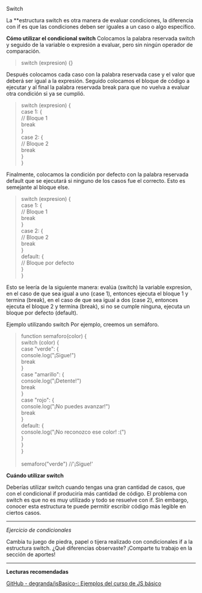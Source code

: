 Switch


La **estructura switch es otra manera de evaluar condiciones, la diferencia con if es que las condiciones deben ser iguales a un caso o algo específico.

**Cómo utilizar el condicional switch**
Colocamos la palabra reservada switch y seguido de la variable o expresión a evaluar, pero sin ningún operador de comparación.

>switch (expresion) {}

Después colocamos cada caso con la palabra reservada case y el valor que deberá ser igual a la expresión. Seguido colocamos el bloque de código a ejecutar y al final la palabra reservada break para que no vuelva a evaluar otra condición si ya se cumplió.

>switch (expresion) { <br>
> case 1: { <br>
>        // Bloque 1 <br>
>        break <br>
> } <br>
> case 2: { <br>
>        // Bloque 2 <br>
>        break <br>
>    } <br>
>} <br>

Finalmente, colocamos la condición por defecto con la palabra reservada default que se ejecutará si ninguno de los casos fue el correcto. Esto es semejante al bloque else.

>switch (expresion) { <br>
>  case 1: { <br>
>    // Bloque 1 <br>
>    break <br>
>  } <br>
>  case 2: { <br>
>   // Bloque 2 <br>
>    break <br>
>  } <br>
>  default: { <br>
>    // Bloque por defecto <br>
>  } <br>
>} <br>

Esto se leería de la siguiente manera: evalúa (switch) la variable expresion, en el caso de que sea igual a uno (case 1), entonces ejecuta el bloque 1 y termina (break), en el caso de que sea igual a dos (case 2), entonces ejecuta el bloque 2 y termina (break), si no se cumple ninguna, ejecuta un bloque por defecto (default).

Ejemplo utilizando switch
Por ejemplo, creemos un semáforo.

>function semaforo(color) { <br>
>  switch (color) { <br>
>    case "verde": { <br>
>      console.log("¡Sigue!") <br>
>      break <br>
>    } <br>
>    case "amarillo": { <br>
>      console.log("¡Detente!") <br>
>      break <br>
>    } <br>
>    case "rojo": { <br>
>      console.log("¡No puedes avanzar!") <br>
>      break <br>
>    } <br>
>    default: { <br>
>      console.log("¡No reconozco ese color! :(") <br>
>    } <br>
>  } <br>
>} <br>
> <br>
>semaforo("verde") //'¡Sigue!' <br>

**Cuándo utilizar switch**

Deberías utilizar switch cuando tengas una gran cantidad de casos, que con el condicional if produciría más cantidad de código. El problema con switch es que no es muy utilizado y todo se resuelve con if. Sin embargo, conocer esta estructura te puede permitir escribir código más legible en ciertos casos.

-------------------------------
*Ejercicio de condicionales*

Cambia tu juego de piedra, papel o tijera realizado con condicionales if a la estructura switch. ¿Qué diferencias observaste? ¡Comparte tu trabajo en la sección de aportes!

-----------------------------------------------------------------
**Lecturas recomendadas**

[GitHub - degranda/jsBasico-: Ejemplos del curso de JS básico](https://github.com/degranda/jsBasico)
